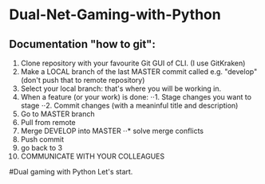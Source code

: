# Dual-Net-Gaming-with-Python
## Documentation "how to git":
1. Clone repository with your favourite Git GUI of CLI. (I use GitKraken)
2. Make a LOCAL branch of the last MASTER commit called e.g. "develop" (don't push that to remote repository)
3. Select your local branch: that's where you will be working in.
4. When a feature (or your work) is done:
⋅⋅1. Stage changes you want to stage
⋅⋅2. Commit changes (with a meaninful title and description)
5. Go to MASTER branch
6. Pull from remote
7. Merge DEVELOP into MASTER
⋅⋅* solve merge conflicts
8. Push commit
9. go back to 3
10. COMMUNICATE WITH YOUR COLLEAGUES

#Dual gaming with Python
Let's start.
